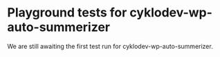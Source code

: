 # Playground tests for cyklodev-wp-auto-summerizer
We are still awaiting the first test run for cyklodev-wp-auto-summerizer.
